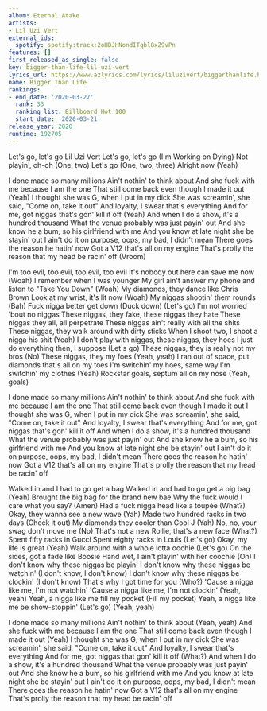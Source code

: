 ```yaml
---
album: Eternal Atake
artists:
- Lil Uzi Vert
external_ids:
  spotify: spotify:track:2oHDJHNondITqbl8xZ9vPn
features: []
first_released_as_single: false
key: bigger-than-life-lil-uzi-vert
lyrics_url: https://www.azlyrics.com/lyrics/liluzivert/biggerthanlife.html
name: Bigger Than Life
rankings:
- end_date: '2020-03-27'
  rank: 33
  ranking_list: Billboard Hot 100
  start_date: '2020-03-21'
release_year: 2020
runtime: 192705
---
```

Let's go, let's go
Lil Uzi Vert
Let's go, let's go (I'm Working on Dying)
Not playin', oh-oh
(One, two) Let's go (One, two, three)
Alright now (Yeah)

I done made so many millions
Ain't nothin' to think about
And she fuck with me because I am the one
That still come back even though I made it out (Yeah)
I thought she was G, when I put in my dick
She was screamin', she said, "Come on, take it out"
And loyalty, I swear that's everything
And for me, got niggas that's gon' kill it off (Yeah)
And when I do a show, it's a hundred thousand
What the venue probably was just payin' out
And she know he a bum, so his girlfriend with me
And you know at late night she be stayin' out
I ain't do it on purpose, oops, my bad, I didn't mean
There goes the reason he hatin' now
Got a V12 that's all on my engine
That's prolly the reason that my head be racin' off (Vroom)

I'm too evil, too evil, too evil, too evil
It's nobody out here can save me now (Woah)
I remember when I was younger
My girl ain't answer my phone and listen to "Take You Down" (Woah)
My diamonds, they dance like Chris Brown
Look at my wrist, it's lit now (Woah)
My niggas shootin' them rounds (Bah)
Fuck nigga better get down (Duck down) (Let's go)
I'm not worried 'bout no niggas
These niggas, they fake, these niggas they hate
These niggas they all, all perpetrate
These niggas ain't really with all the shits
These niggas, they walk around with dirty sticks
When I shoot two, I shoot a nigga his shit (Yeah)
I don't play with niggas, these niggas, they hoes
I just do everything then, I suppose (Let's go)
These niggas, they is really not my bros (No)
These niggas, they my foes (Yeah, yeah)
I ran out of space, put diamonds that's all on my toes
I'm switchin' my hoes, same way I'm switchin' my clothes (Yeah)
Rockstar goals, septum all on my nose (Yeah, goals)

I done made so many millions
Ain't nothin' to think about
And she fuck with me because I am the one
That still come back even though I made it out
I thought she was G, when I put in my dick
She was screamin', she said, "Come on, take it out"
And loyalty, I swear that's everything
And for me, got niggas that's gon' kill it off
And when I do a show, it's a hundred thousand
What the venue probably was just payin' out
And she know he a bum, so his girlfriend with me
And you know at late night she be stayin' out
I ain't do it on purpose, oops, my bad, I didn't mean
There goes the reason he hatin' now
Got a V12 that's all on my engine
That's prolly the reason that my head be racin' off

Walked in and I had to go get a bag
Walked in and had to go get a big bag (Yeah)
Brought the big bag for the brand new bae
Why the fuck would I care what you say? (Amen)
Had a fuck nigga head like a toupée (What?)
Okay, they wanna see a new wave (Yah)
Made two hundred racks in two days (Check it out)
My diamonds they cooler than Cool J (Yah)
No, no, your swag don't move me (No)
That's not a new Rollie, that's a new face (What?)
Spent fifty racks in Gucci
Spent eighty racks in Louis (Let's go)
Okay, my life is great (Yeah)
Walk around with a whole lotta oochie (Let's go)
On the sides, got a fade like Boosie
Hand wet, I ain't playin' with her coochie (Oh)
I don't know why these niggas be playin'
I don't know why these niggas be watchin' (I don't know, I don't know)
I don't know why these niggas be clockin' (I don't know)
That's why I got time for you (Who?)
'Cause a nigga like me, I'm not watchin'
'Cause a nigga like me, I'm not clockin' (Yeah, yeah)
Yeah, a nigga like me fill my pocket (Fill my pocket)
Yeah, a nigga like me be show-stoppin' (Let's go) (Yeah, yeah)

I done made so many millions
Ain't nothin' to think about (Yeah, yeah)
And she fuck with me because I am the one
That still come back even though I made it out (Yeah)
I thought she was G, when I put in my dick
She was screamin', she said, "Come on, take it out"
And loyalty, I swear that's everything
And for me, got niggas that gon' kill it off (What?)
And when I do a show, it's a hundred thousand
What the venue probably was just payin' out
And she know he a bum, so his girlfriend with me
And you know at late night she be stayin' out
I ain't do it on purpose, oops, my bad, I didn't mean
There goes the reason he hatin' now
Got a V12 that's all on my engine
That's prolly the reason that my head be racin' off
